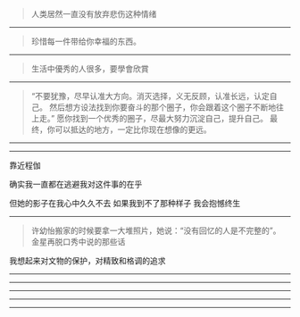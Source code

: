 >人类居然一直没有放弃悲伤这种情绪
---
>珍惜每一件带给你幸福的东西。

---
>生活中優秀的人很多，要學會欣賞

---
>“不要犹豫，尽早认准大方向。消灭选择，义无反顾，认准长远，认定自己。
>然后想方设法找到你要奋斗的那个圈子，你会跟着这个圈子不断地往上走。”
>愿你找到一个优秀的圈子，尽最大努力沉淀自己，提升自己。
>最终，你可以抵达的地方，一定比你现在想像的更远。
---
>
---

靠近程伽

确实我一直都在逃避我对这件事的在乎

但她的影子在我心中久久不去
如果我到不了那种样子
我会抱憾终生
>
---
>许幼怡搬家的时候要拿一大堆照片，她说：“没有回忆的人是不完整的”。
金星再脱口秀中说的那些话

我想起来对文物的保护，对精致和格调的追求

---
>
---
>
---
>
---
>
---
>
>
>
>
>
>
>
>
